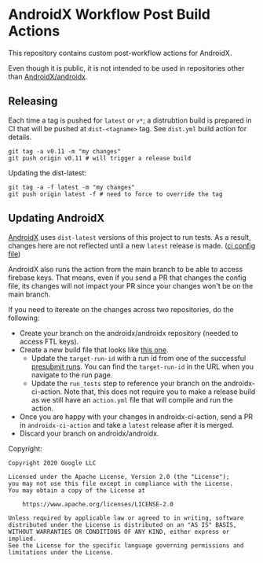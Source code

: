 # AndroidX Workflow Post Build Actions

This repository contains custom post-workflow actions for AndroidX.

Even though it is public, it is not intended to be used in repositories
other than [AndroidX/androidx](https://github.com/androidX/androidx).

## Releasing
Each time a tag is pushed for `latest` or `v*`; a distrubtion build is
prepared in CI that will be pushed at `dist-<tagname>` tag.
See `dist.yml` build action for details.

```
git tag -a v0.11 -m "my changes"
git push origin v0.11 # will trigger a release build
```
Updating the dist-latest:
```
git tag -a -f latest -m "my changes"
git push origin latest -f # need to force to override the tag
```


## Updating AndroidX
[AndroidX](https://github.com/androidx/androidx) uses `dist-latest` versions of
this project to run tests. As a result, changes here are not reflected until
a new `latest` release is made. ([ci config file](https://github.com/androidx/androidx/blob/androidx-main/.github/workflows/integration_tests.yml))

AndroidX also runs the action from the main branch to be able to access firebase keys.
That means, even if you send a PR that changes the config file, its changes will not
impact your PR since your changes won't be on the main branch.

If you need to itereate on the changes across two repositories, do the following:

* Create your branch on the androidx/androidx repository (needed to access FTL keys).
* Create a new build file that looks like [this one](https://github.com/androidx/androidx/blob/yigit/update-ci-action/.github/workflows/integration_tests_manual.yml).
  * Update the `target-run-id` with a run id from one of the successful
    [presubmit runs](https://github.com/androidx/androidx/actions/workflows/presubmit.yml). You can find
    the `target-run-id` in the URL when you navigate to the run page.
  * Update the `run_tests` step to reference your branch on the androidx-ci-action. Note that,
    this does not require you to make a release build as we still have an `action.yml` file that will
    compile and run the action.
* Once you are happy with your changes in androidx-ci-action, send a PR in `androidx-ci-action`
  and take a `latest` release after it is merged.
* Discard your branch on androidx/androidx.



Copyright:

    Copyright 2020 Google LLC

    Licensed under the Apache License, Version 2.0 (the "License");
    you may not use this file except in compliance with the License.
    You may obtain a copy of the License at

        https://www.apache.org/licenses/LICENSE-2.0

    Unless required by applicable law or agreed to in writing, software
    distributed under the License is distributed on an "AS IS" BASIS,
    WITHOUT WARRANTIES OR CONDITIONS OF ANY KIND, either express or implied.
    See the License for the specific language governing permissions and
    limitations under the License.
